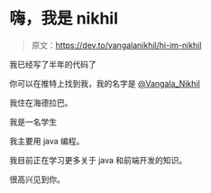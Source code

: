 # 嗨，我是 nikhil

> 原文：<https://dev.to/vangalanikhil/hi-im-nikhil>

我已经写了半年的代码了

你可以在推特上找到我，我的名字是 [@Vangala_Nikhil](https://twitter.com/Vangala_Nikhil)

我住在海德拉巴。

我是一名学生

我主要用 java 编程。

我目前正在学习更多关于 java 和前端开发的知识。

很高兴见到你。